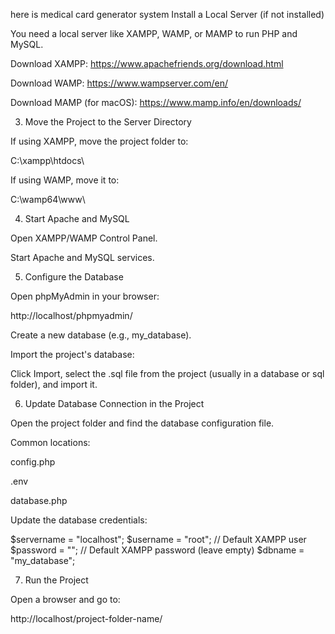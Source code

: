 here is medical card generator system
Install a Local Server (if not installed)

You need a local server like XAMPP, WAMP, or MAMP to run PHP and MySQL.

Download XAMPP: https://www.apachefriends.org/download.html

Download WAMP: https://www.wampserver.com/en/

Download MAMP (for macOS): https://www.mamp.info/en/downloads/


3. Move the Project to the Server Directory

If using XAMPP, move the project folder to:

C:\xampp\htdocs\

If using WAMP, move it to:

C:\wamp64\www\


4. Start Apache and MySQL

Open XAMPP/WAMP Control Panel.

Start Apache and MySQL services.


5. Configure the Database

Open phpMyAdmin in your browser:

http://localhost/phpmyadmin/

Create a new database (e.g., my_database).

Import the project's database:

Click Import, select the .sql file from the project (usually in a database or sql folder), and import it.



6. Update Database Connection in the Project

Open the project folder and find the database configuration file.

Common locations:

config.php

.env

database.php



Update the database credentials:

$servername = "localhost";
$username = "root";  // Default XAMPP user
$password = "";  // Default XAMPP password (leave empty)
$dbname = "my_database";


7. Run the Project

Open a browser and go to:

http://localhost/project-folder-name/